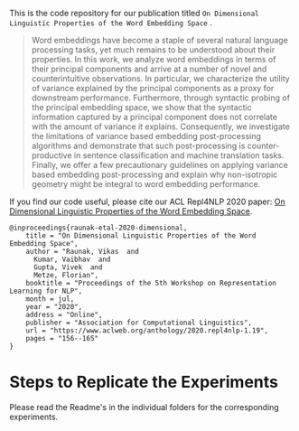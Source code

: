 This is the code repository for our publication titled ```On Dimensional Linguistic Properties of the Word Embedding Space``` .

> Word embeddings have become a staple of several natural language processing tasks, yet much remains to be understood about their properties. In this work, we analyze word embeddings in terms of their principal components and arrive at a number of novel and counterintuitive observations. In particular, we characterize the utility of variance explained by the principal components as a proxy for downstream performance. Furthermore, through syntactic probing of the principal embedding space, we show that the syntactic information captured by a principal component does not correlate with the amount of variance it explains. Consequently, we investigate the limitations of variance based embedding post-processing algorithms and demonstrate that such post-processing is counter-productive in sentence classification and machine translation tasks. Finally, we offer a few precautionary guidelines on applying variance based embedding post-processing and explain why non-isotropic geometry might be integral to word embedding performance.

If you find our code useful, please cite our ACL Repl4NLP 2020 paper: [On Dimensional Linguistic Properties of the Word Embedding Space](https://www.aclweb.org/anthology/2020.repl4nlp-1.19/).

```
@inproceedings{raunak-etal-2020-dimensional,
    title = "On Dimensional Linguistic Properties of the Word Embedding Space",
    author = "Raunak, Vikas  and
      Kumar, Vaibhav  and
      Gupta, Vivek  and
      Metze, Florian",
    booktitle = "Proceedings of the 5th Workshop on Representation Learning for NLP",
    month = jul,
    year = "2020",
    address = "Online",
    publisher = "Association for Computational Linguistics",
    url = "https://www.aclweb.org/anthology/2020.repl4nlp-1.19",
    pages = "156--165"
}
```

# Steps to Replicate the Experiments

Please read the Readme's in the individual folders for the corresponding experiments.


